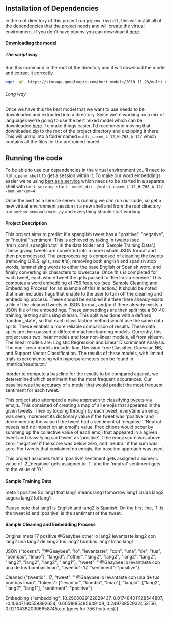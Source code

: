## Installation of Dependencies
In the root directory of this project run `pipenv install`, this will install all of the dependencies that the project needs and will create the virtual environment.  If you don't have pipenv you can download it [here](https://github.com/pypa/pipenv).   


#### Downloading the model
##### The script way
Run this command in the root of the directory and it will download the model and extract it correctly.
```bash
wget -qO- https://storage.googleapis.com/bert_models/2018_11_23/multi_cased_L-12_H-768_A-12.zip | bsdtar -xvf-
```
###### Long way
Once we have this the bert model that we want to use needs to be downloaded and extracted into a directory.  Since we're working on a mix of languages we're going to use the bert mixed model which can be downloaded [here](https://storage.googleapis.com/bert_models/2018_11_23/multi_cased_L-12_H-768_A-12.zip).  To make things easier, I'd recommend moving that downloaded zip to the root of the project directory and unzipping it there.  This will unzip into a folder named `multi_cased_L-12_H-768_A-12/` which contains all the files for the pretrained model.

## Running the code
To be able to use our dependencies in the virtual environment you'll need to run `pipenv shell` to get a session within it.  To make our word embeddings easier we're using [bert as a service](https://github.com/hanxiao/bert-as-service) which needs to be started in a separate shell with `bert-serving-start -model_dir ./multi_cased_L-12_H-768_A-12/ -num_worker=4 ` 

Once the bert as a service server is running we can run our code, so get a new virtual environment session in a new shell and from the root directory run `python semeval/main.py` and everything should start working

#### Project Description
This project aims to predict if a spanglish tweet has a "positive", "negative", or "neutral" sentiment. This is achieved by taking in tweets (see 'train_conll_spanglish.txt' in the data folder and 'Sample Training Data'.) These giving tweets are converted into a more usbale JSON format and then preprocessed. The preprocessing is composed of cleaning the tweets (removing URLS, @'s, and #'s), removing both english and spanish stop words, lemmetizing words to either the base English or Spanish word, and finally converting all characters to lowercase. Once this is completed for each tweet, each whole tweet the gets passed to 'Bert-as-a-service.' This computes a word embedding of 756 features (see 'Sample Cleaning and Embedding Process' for an example of this in action.) It should be noted that main includes flags that enable to the user to turn off the cleaning and embedding process. These should be enabled if eithee there already exists a file of the cleaned tweets in JSON format, and/or if there already exists a JSON file of the embeddings. These embeddings are then split into a 60-40 training, testing split using sklearn. This split was done with a defined 'random_state', so that each classifaction method would use the same data splits. These enabels a more reliable comparison of results. These data splits are then passed to different machine learning models. Currently, this project uses two linear models and four non-linear models, all from sklearn. The linear models are: Logistic Regression and Linear Discriminant Analysis. The non-linear models include: knn, Decision Tree Classifier, Gaussian NB, and Support Vector Classification. The results of these models, with limited trials experemienteing with hyperparameters can be found in 'metrics/results.txt.'

Inorder to compute a baseline for the results to be compared against, we deteremined which sentiment had the most frequent occurances. Our baseline was the accuracy of a model that would predict the most frequent sentiment for each tweet.

This project also attempted a naive approach to classifying tweets via emojis. This consisted of creating a map of all emojis that appeared in the given tweets. Then by looping through by each tweet, everytime an emoji was seen, increment its dictionary value if the tweet was 'positive' and decrementing the value if the tweet had a sentiment of 'negative.' 'Neutral tweets had no impact on an emoji's value. Predicitions would occur by summing up the collective value of each emoji that appeared in a agiven tweet and classifying said tweet as 'positive' if the emoji score was above zero, 'negative' if the score was below zero, and 'neutral' if the sum was zero. For tweets that contained no emojis, the baseline approach was used.

This project assumes that a 'positive' sentiment gets assigned a numeric value of '2','negative' gets assigned to '1,' and the 'neutral' sentiment gets to the value of '0.'

#### Sample Training Data
meta	1	positive
So	lang1
that	lang1
means	lang1
tomorrow	lang1
cruda	lang2
segura	lang2
lol	lang1

Please note that lang1 is English and lang2 is Spanish. On the first line, '1' is the tweet id and 'positive' is the sentiment of the tweet.


#### Sample Cleaning and Embedding Process
Original
meta	17	positive
@Gaaybee	other
lo	lang2
levantaste	lang2
con	lang2
una	lang2
de	lang2
tus	lang2
bombas	lang2
lmao	lang1

JSON
{"tokens": ["@Gaaybee", "lo", "levantaste", "con", "una", "de", "tus", "bombas", "lmao"], "langid": ["other", "lang2", "lang2", "lang2", "lang2", "lang2", "lang2", "lang2", "lang1"], "tweet": " @Gaaybee lo levantaste con una de tus bombas lmao", "tweetid": 17, "sentiment": "positive"}

Cleaned
{"tweetid": 17, "tweet": " @Gaaybee lo levantaste con una de tus bombas lmao", "tokens": ["levantar", "bombo", "lmao"], "langid": ["lang2", "lang2", "lang1"], "sentiment": "positive"}

Embedding
{"embedding": [0.2900029122829437, 0.017484011128544807, -0.10647160559892654, 0.6051885485649109, 0.24973852932453156, 0.021043820306658745,etc (goes for 756 features)]}